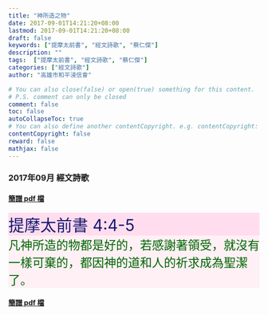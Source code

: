 ```yaml
---
title: "神所造之物"
date: 2017-09-01T14:21:20+08:00
lastmod: 2017-09-01T14:21:20+08:00
draft: false
keywords: ["提摩太前書", "經文詩歌", "蔡仁傑"]
description: ""
tags:  ["提摩太前書", "經文詩歌", "蔡仁傑"]
categories: ["經文詩歌"]
author: "高雄市和平浸信會"

# You can also close(false) or open(true) something for this content.
# P.S. comment can only be closed
comment: false
toc: false
autoCollapseToc: true
# You can also define another contentCopyright. e.g. contentCopyright: "This is another copyright."
contentCopyright: false
reward: false
mathjax: false
---
```


### 2017年09月 經文詩歌

#### [簡譜 pdf 檔](/pdf-h/h201709.pdf "神所造之物")

<div style="background-color:#FFDDEE"><font size="6", color="#191970">
提摩太前書 4:4-5
</font>
</div>

<div style="background-color:#FFF0F5"><font size="5", color="#006400">
凡神所造的物都是好的，若感謝著領受，就沒有一樣可棄的，都因神的道和人的祈求成為聖潔了。
</font>
</div>

#### [簡譜 pdf 檔](/pdf-h/h201709.pdf "神所造之物")